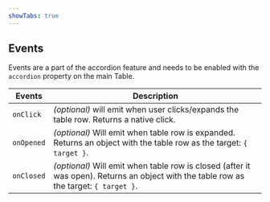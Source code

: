 ```yaml
---
showTabs: true
---
```


## Events

Events are a part of the accordion feature and needs to be enabled with the `accordion` property on the main Table.

| Events     | Description                                                                                                                            |
| ---------- | -------------------------------------------------------------------------------------------------------------------------------------- |
| `onClick`  | _(optional)_ will emit when user clicks/expands the table row. Returns a native click.                                                 |
| `onOpened` | _(optional)_ Will emit when table row is expanded. Returns an object with the table row as the target: `{ target }`.                   |
| `onClosed` | _(optional)_ Will emit when table row is closed (after it was open). Returns an object with the table row as the target: `{ target }`. |
